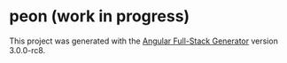 # peon (work in progress)

This project was generated with the [Angular Full-Stack Generator](https://github.com/DaftMonk/generator-angular-fullstack) version 3.0.0-rc8.
